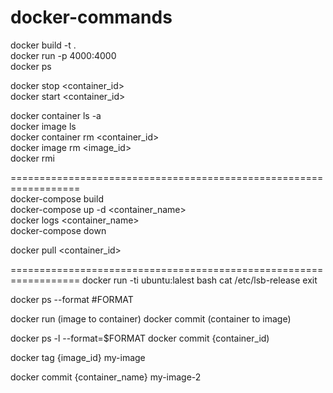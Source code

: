 # docker-commands

docker build -t <image-name> .  
docker run -p 4000:4000 <image-name>  
docker ps  

docker stop <container_id>  
docker start <container_id>  

docker container ls -a  
docker image ls  
docker container rm <container_id>  
docker image rm <image_id>  
docker rmi <image-id>  

==================================================================  
docker-compose build  
docker-compose up -d <container_name>  
docker logs <container_name>  
docker-compose down  

docker pull <container_id>  

==================================================================
docker run -ti ubuntu:lalest bash 
cat /etc/lsb-release 
exit 

docker ps --format #FORMAT 

docker run (image to container) 
docker commit (container to image) 

docker ps -l --format=$FORMAT 
docker commit {container_id) 

docker tag {image_id} my-image 

docker commit {container_name} my-image-2 
